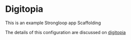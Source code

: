 # Digitopia

This is an example Strongloop app Scaffolding

The details of this configuration are discussed on [digitopia](http://blog.digitopia.com/)
